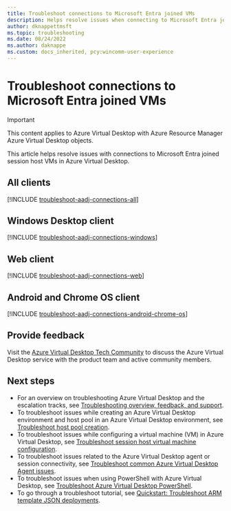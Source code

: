 ```yaml
---
title: Troubleshoot connections to Microsoft Entra joined VMs
description: Helps resolve issues when connecting to Microsoft Entra joined VMs in Azure Virtual Desktop.
author: dknappettmsft
ms.topic: troubleshooting
ms.date: 08/24/2022
ms.author: daknappe
ms.custom: docs_inherited, pcy:wincomm-user-experience
---
```

# Troubleshoot connections to Microsoft Entra joined VMs

> [!IMPORTANT]
> This content applies to Azure Virtual Desktop with Azure Resource Manager Azure Virtual Desktop objects.

This article helps resolve issues with connections to Microsoft Entra joined session host VMs in Azure Virtual Desktop.

## All clients

[!INCLUDE [troubleshoot-aadj-connections-all](includes/include-troubleshoot-azure-ad-joined-connections-all.md)]

## Windows Desktop client

[!INCLUDE [troubleshoot-aadj-connections-windows](includes/include-troubleshoot-azure-ad-joined-connections-windows.md)]

## Web client

[!INCLUDE [troubleshoot-aadj-connections-web](includes/include-troubleshoot-azure-ad-joined-connections-web.md)]

## Android and Chrome OS client

[!INCLUDE [troubleshoot-aadj-connections-android-chrome-os](includes/include-troubleshoot-azure-ad-joined-connections-android-chrome-os.md)]

## Provide feedback

Visit the [Azure Virtual Desktop Tech Community](https://techcommunity.microsoft.com/t5/azure-virtual-desktop/bd-p/AzureVirtualDesktopForum) to discuss the Azure Virtual Desktop service with the product team and active community members.

## Next steps

- For an overview on troubleshooting Azure Virtual Desktop and the escalation tracks, see [Troubleshooting overview, feedback, and support](/azure/virtual-desktop/troubleshoot-set-up-overview).
- To troubleshoot issues while creating an Azure Virtual Desktop environment and host pool in an Azure Virtual Desktop environment, see [Troubleshoot host pool creation](/azure/virtual-desktop/troubleshoot-set-up-issues).
- To troubleshoot issues while configuring a virtual machine (VM) in Azure Virtual Desktop, see [Troubleshoot session host virtual machine configuration](/azure/virtual-desktop/troubleshoot-vm-configuration).
- To troubleshoot issues related to the Azure Virtual Desktop agent or session connectivity, see [Troubleshoot common Azure Virtual Desktop Agent issues](/azure/virtual-desktop/troubleshoot-agent).
- To troubleshoot issues when using PowerShell with Azure Virtual Desktop, see [Troubleshoot Azure Virtual Desktop PowerShell](/azure/virtual-desktop/troubleshoot-powershell).
- To go through a troubleshoot tutorial, see [Quickstart: Troubleshoot ARM template JSON deployments](/azure/virtual-desktop/../azure-resource-manager/templates/template-tutorial-troubleshoot).
